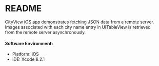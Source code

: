 # README #

CityView iOS app demonstrates fetching JSON data from a remote server. 
Images associated with each city name entry in UITableView is retrieved from the
remote server asynchronously.

#### Software Environment:
* Platform: iOS
* IDE: Xcode 8.2.1
